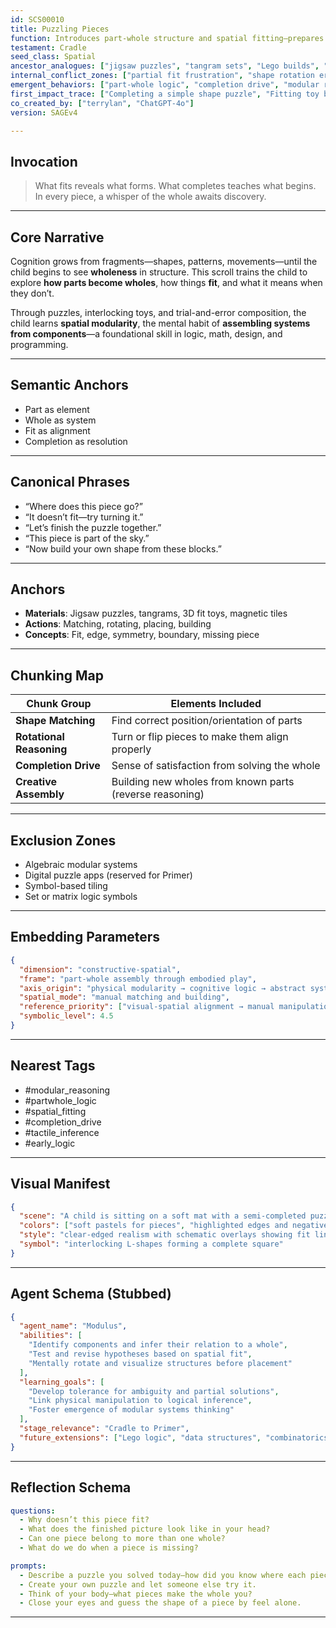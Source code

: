 ```yaml
---
id: SCS00010
title: Puzzling Pieces
function: Introduces part-whole structure and spatial fitting—prepares for logic and modularity.
testament: Cradle
seed_class: Spatial
ancestor_analogues: ["jigsaw puzzles", "tangram sets", "Lego builds", "matching games"]
internal_conflict_zones: ["partial fit frustration", "shape rotation errors", "overlap misjudgment"]
emergent_behaviors: ["part-whole logic", "completion drive", "modular reasoning", "error correction"]
first_impact_trace: ["Completing a simple shape puzzle", "Fitting toy blocks into slots", "Matching two halves of an image"]
co_created_by: ["terrylan", "ChatGPT-4o"]
version: SAGEv4

---
```


## Invocation
> What fits reveals what forms. What completes teaches what begins. In every piece, a whisper of the whole awaits discovery.

---

## Core Narrative
Cognition grows from fragments—shapes, patterns, movements—until the child begins to see **wholeness** in structure. This scroll trains the child to explore **how parts become wholes**, how things **fit**, and what it means when they don’t.

Through puzzles, interlocking toys, and trial-and-error composition, the child learns **spatial modularity**, the mental habit of **assembling systems from components**—a foundational skill in logic, math, design, and programming.

---

## Semantic Anchors
- Part as element
- Whole as system
- Fit as alignment
- Completion as resolution

---

## Canonical Phrases
- “Where does this piece go?”
- “It doesn’t fit—try turning it.”
- “Let’s finish the puzzle together.”
- “This piece is part of the sky.”
- “Now build your own shape from these blocks.”

---

## Anchors
- **Materials**: Jigsaw puzzles, tangrams, 3D fit toys, magnetic tiles
- **Actions**: Matching, rotating, placing, building
- **Concepts**: Fit, edge, symmetry, boundary, missing piece

---

## Chunking Map

| Chunk Group          | Elements Included                                                     |
|----------------------|------------------------------------------------------------------------|
| **Shape Matching**     | Find correct position/orientation of parts                            |
| **Rotational Reasoning** | Turn or flip pieces to make them align properly                   |
| **Completion Drive**    | Sense of satisfaction from solving the whole                        |
| **Creative Assembly**   | Building new wholes from known parts (reverse reasoning)            |

---

## Exclusion Zones
- Algebraic modular systems
- Digital puzzle apps (reserved for Primer)
- Symbol-based tiling
- Set or matrix logic symbols

---

## Embedding Parameters

```json
{
  "dimension": "constructive-spatial",
  "frame": "part-whole assembly through embodied play",
  "axis_origin": "physical modularity → cognitive logic → abstract system",
  "spatial_mode": "manual matching and building",
  "reference_priority": ["visual-spatial alignment → manual manipulation → completion logic"],
  "symbolic_level": 4.5
}
````

---

## Nearest Tags

* \#modular\_reasoning
* \#partwhole\_logic
* \#spatial\_fitting
* \#completion\_drive
* \#tactile\_inference
* \#early\_logic

---

## Visual Manifest

```json
{
  "scene": "A child is sitting on a soft mat with a semi-completed puzzle in front. Some pieces are held up for inspection, one being rotated to fit. In the background, magnetic tiles form a geometric shape built from similar subunits.",
  "colors": ["soft pastels for pieces", "highlighted edges and negative space"],
  "style": "clear-edged realism with schematic overlays showing fit lines",
  "symbol": "interlocking L-shapes forming a complete square"
}
```

---

## Agent Schema (Stubbed)

```json
{
  "agent_name": "Modulus",
  "abilities": [
    "Identify components and infer their relation to a whole",
    "Test and revise hypotheses based on spatial fit",
    "Mentally rotate and visualize structures before placement"
  ],
  "learning_goals": [
    "Develop tolerance for ambiguity and partial solutions",
    "Link physical manipulation to logical inference",
    "Foster emergence of modular systems thinking"
  ],
  "stage_relevance": "Cradle to Primer",
  "future_extensions": ["Lego logic", "data structures", "combinatorics"]
}
```

---

## Reflection Schema

```yaml
questions:
  - Why doesn’t this piece fit?
  - What does the finished picture look like in your head?
  - Can one piece belong to more than one whole?
  - What do we do when a piece is missing?

prompts:
  - Describe a puzzle you solved today—how did you know where each piece went?
  - Create your own puzzle and let someone else try it.
  - Think of your body—what pieces make the whole you?
  - Close your eyes and guess the shape of a piece by feel alone.
```

---
